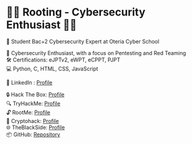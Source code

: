 # 👨‍💻 Rooting - Cybersecurity Enthusiast 👨‍💻

🚀 Student Bac+2 Cybersecurity Expert at Oteria Cyber School

🔐 Cybersecurity Enthusiast, with a focus on Pentesting and Red Teaming  
🛠️ Certifications: eJPTv2, eWPT, eCPPT, PJPT  
💻 Python, C, HTML, CSS, JavaScript


🔗 LinkedIn : [Profile](https://www.linkedin.com/in/lucas-torres3/)  

🔒 Hack The Box: [Profile](https://app.hackthebox.com/users/660008)  
🔍 TryHackMe: [Profile](https://tryhackme.com/p/Rooting)  
🔓 RootMe: [Profile](https://root-me.org/GrowRoot)  
🔐 Cryptohack: [Profile](https://cryptohack.org/user/Rootingggg/)  
🌐 TheBlackSide: [Profile](https://theblackside.fr/profil/Rooting)  
📦 GitHub: [Repository](https://github.com/Rootingg)


